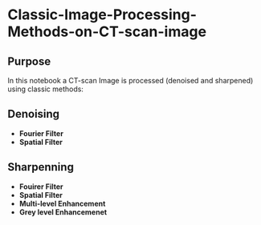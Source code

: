 # Classic-Image-Processing-Methods-on-CT-scan-image

## Purpose
 In this notebook a CT-scan Image is processed (denoised and sharpened) using classic methods:
## Denoising
- **Fourier  Filter**
- **Spatial Filter**

## Sharpenning
- **Fouirer Filter**
- **Spatial Filter**
- **Multi-level Enhancement**
- **Grey level Enhancemenet**
